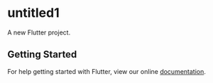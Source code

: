 # untitled1

A new Flutter project.

## Getting Started

For help getting started with Flutter, view our online
[documentation](https://flutter.io/).
